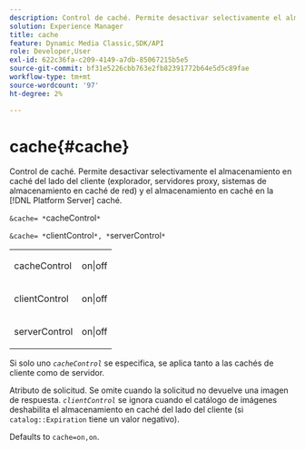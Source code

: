 ```yaml
---
description: Control de caché. Permite desactivar selectivamente el almacenamiento en caché del lado del cliente (explorador, servidores proxy, sistemas de almacenamiento en caché de red) y el almacenamiento en caché en la [!DNL Platform Server] caché.
solution: Experience Manager
title: cache
feature: Dynamic Media Classic,SDK/API
role: Developer,User
exl-id: 622c36fa-c209-4149-a7db-85067215b5e5
source-git-commit: bf31e5226cbb763e2fb82391772b64e5d5c89fae
workflow-type: tm+mt
source-wordcount: '97'
ht-degree: 2%

---
```


# cache{#cache}

Control de caché. Permite desactivar selectivamente el almacenamiento en caché del lado del cliente (explorador, servidores proxy, sistemas de almacenamiento en caché de red) y el almacenamiento en caché en la [!DNL Platform Server] caché.

`&cache= *`cacheControl`*`

`&cache= *`clientControl`*, *`serverControl`*`

<table id="simpletable_DA4D92F0AEF84FD49953876796058B7F"> 
 <tr class="strow"> 
  <td class="stentry"> <p><span class="codeph"> <span class="varname"> cacheControl</span></span> </p> </td> 
  <td class="stentry"> <p><span class="codeph"> on|off</span> </p></td> 
 </tr> 
 <tr class="strow"> 
  <td class="stentry"> <p><span class="codeph"> <span class="varname"> clientControl</span></span> </p></td> 
  <td class="stentry"> <p><span class="codeph"> on|off</span> </p></td> 
 </tr> 
 <tr class="strow"> 
  <td class="stentry"> <p><span class="codeph"> <span class="varname"> serverControl</span></span> </p></td> 
  <td class="stentry"> <p><span class="codeph"> on|off</span> </p></td> 
 </tr> 
</table>

Si solo uno *`cacheControl`* se especifica, se aplica tanto a las cachés de cliente como de servidor.

Atributo de solicitud. Se omite cuando la solicitud no devuelve una imagen de respuesta. *`clientControl`* se ignora cuando el catálogo de imágenes deshabilita el almacenamiento en caché del lado del cliente (si `catalog::Expiration` tiene un valor negativo).

Defaults to `cache=on,on`.
